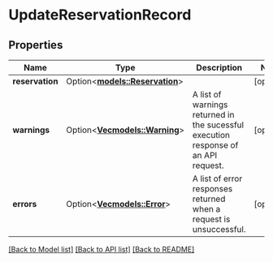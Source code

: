 # UpdateReservationRecord

## Properties

Name | Type | Description | Notes
------------ | ------------- | ------------- | -------------
**reservation** | Option<[**models::Reservation**](Reservation.md)> |  | [optional]
**warnings** | Option<[**Vec<models::Warning>**](Warning.md)> | A list of warnings returned in the sucessful execution response of an API request. | [optional]
**errors** | Option<[**Vec<models::Error>**](Error.md)> | A list of error responses returned when a request is unsuccessful. | [optional]

[[Back to Model list]](../README.md#documentation-for-models) [[Back to API list]](../README.md#documentation-for-api-endpoints) [[Back to README]](../README.md)


